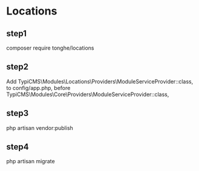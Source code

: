 # Locations

## step1
composer require tonghe/locations

## step2
Add TypiCMS\Modules\Locations\Providers\ModuleServiceProvider::class, to config/app.php, before TypiCMS\Modules\Core\Providers\ModuleServiceProvider::class,

## step3
php artisan vendor:publish

## step4
php artisan migrate